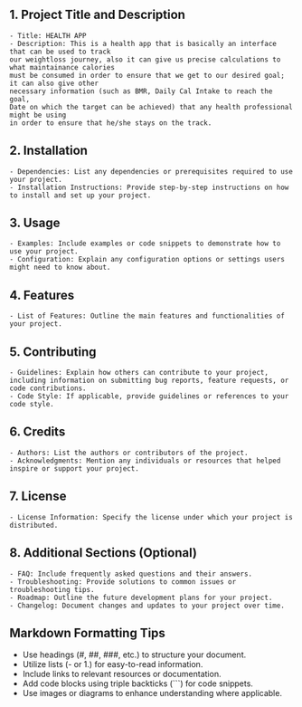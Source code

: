 ## 1. Project Title and Description
    - Title: HEALTH APP
    - Description: This is a health app that is basically an interface that can be used to track 
    our weightloss journey, also it can give us precise calculations to what maintainance calories
    must be consumed in order to ensure that we get to our desired goal; it can also give other 
    necessary information (such as BMR, Daily Cal Intake to reach the goal, 
    Date on which the target can be achieved) that any health professional might be using 
    in order to ensure that he/she stays on the track.
## 2. Installation
    - Dependencies: List any dependencies or prerequisites required to use your project.
    - Installation Instructions: Provide step-by-step instructions on how to install and set up your project.
## 3. Usage
    - Examples: Include examples or code snippets to demonstrate how to use your project.
    - Configuration: Explain any configuration options or settings users might need to know about.
## 4. Features
    - List of Features: Outline the main features and functionalities of your project.
## 5. Contributing
    - Guidelines: Explain how others can contribute to your project, including information on submitting bug reports, feature requests, or code contributions.
    - Code Style: If applicable, provide guidelines or references to your code style.
## 6. Credits
    - Authors: List the authors or contributors of the project.
    - Acknowledgments: Mention any individuals or resources that helped inspire or support your project.
## 7. License
    - License Information: Specify the license under which your project is distributed.
## 8. Additional Sections (Optional)
    - FAQ: Include frequently asked questions and their answers.
    - Troubleshooting: Provide solutions to common issues or troubleshooting tips.
    - Roadmap: Outline the future development plans for your project.
    - Changelog: Document changes and updates to your project over time.

## Markdown Formatting Tips
  - Use headings (#, ##, ###, etc.) to structure your document.
  - Utilize lists (- or 1.) for easy-to-read information.
  - Include links to relevant resources or documentation.
  - Add code blocks using triple backticks (```) for code snippets.
  - Use images or diagrams to enhance understanding where applicable.
